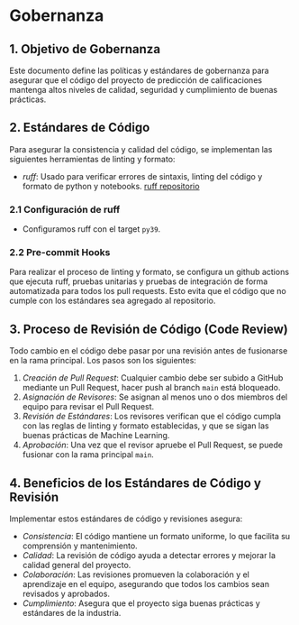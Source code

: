 # Gobernanza

## 1. Objetivo de Gobernanza

Este documento define las políticas y estándares de gobernanza para asegurar que el código del proyecto de predicción de calificaciones mantenga altos niveles de calidad, seguridad y cumplimiento de buenas prácticas.

## 2. Estándares de Código

Para asegurar la consistencia y calidad del código, se implementan las siguientes herramientas de linting y formato:

- *ruff*: Usado para verificar errores de sintaxis, linting del código y formato de python y notebooks. [ruff repositorio](https://github.com/astral-sh/ruff)

### 2.1 Configuración de ruff

- Configuramos ruff con el target `py39`.

### 2.2 Pre-commit Hooks

Para realizar el proceso de linting y formato, se configura un github actions que ejecuta ruff, pruebas unitarias y pruebas de integración de forma automatizada para todos los pull requests. Esto evita que el código que no cumple con los estándares sea agregado al repositorio.


## 3. Proceso de Revisión de Código (Code Review)

Todo cambio en el código debe pasar por una revisión antes de fusionarse en la rama principal. Los pasos son los siguientes:

1. *Creación de Pull Request*: Cualquier cambio debe ser subido a GitHub mediante un Pull Request, hacer push al branch `main` está bloqueado.
2. *Asignación de Revisores*: Se asignan al menos uno o dos miembros del equipo para revisar el Pull Request.
3. *Revisión de Estándares*: Los revisores verifican que el código cumpla con las reglas de linting y formato establecidas, y que se sigan las buenas prácticas de Machine Learning.
4. *Aprobación*: Una vez que el revisor apruebe el Pull Request, se puede fusionar con la rama principal `main`.

## 4. Beneficios de los Estándares de Código y Revisión

Implementar estos estándares de código y revisiones asegura:

- *Consistencia*: El código mantiene un formato uniforme, lo que facilita su comprensión y mantenimiento.
- *Calidad*: La revisión de código ayuda a detectar errores y mejorar la calidad general del proyecto.
- *Colaboración*: Las revisiones promueven la colaboración y el aprendizaje en el equipo, asegurando que todos los cambios sean revisados y aprobados.
- *Cumplimiento*: Asegura que el proyecto siga buenas prácticas y estándares de la industria.
